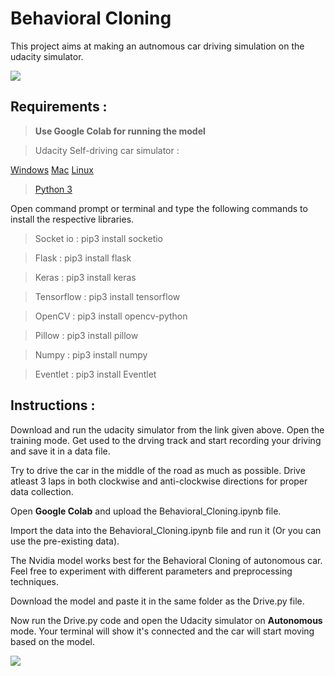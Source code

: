 # Behavioral Cloning

This project aims at making an autnomous car driving simulation on the udacity simulator.

<img src="readme resources/drive.gif">
</img>




## Requirements :

> **Use Google Colab for running the model**

> Udacity Self-driving car simulator :

[Windows](https://d17h27t6h515a5.cloudfront.net/topher/2016/November/5831f3a4_simulator-windows-64/simulator-windows-64.zip)
[Mac](https://d17h27t6h515a5.cloudfront.net/topher/2016/November/5831f290_simulator-macos/simulator-macos.zip)
[Linux](https://d17h27t6h515a5.cloudfront.net/topher/2016/November/5831f0f7_simulator-linux/simulator-linux.zip)

> [Python 3](https://www.python.org/downloads/)

Open command prompt or terminal and type the following commands to install the respective libraries.

> Socket io : pip3 install socketio

> Flask : pip3 install flask

> Keras : pip3 install keras

> Tensorflow : pip3 install tensorflow

> OpenCV : pip3 install opencv-python

> Pillow : pip3 install pillow

> Numpy : pip3 install numpy

> Eventlet : pip3 install Eventlet

## Instructions :
Download and run the udacity simulator from the link given above. Open the training mode. Get used to the drving track and start recording your driving and save it in a data file.

Try to drive the car in the middle of the road as much as possible. Drive atleast 3 laps in both clockwise and anti-clockwise directions for proper data collection.

Open **Google Colab** and upload the Behavioral_Cloning.ipynb file.

Import the data into the Behavioral_Cloning.ipynb file and run it (Or you can use the pre-existing data).

The Nvidia model works best for the Behavioral Cloning of autonomous car. Feel free to experiment with different parameters and preprocessing techniques.

 Download the model and paste it in the same folder as the Drive.py file.

 Now run the Drive.py code and open the Udacity simulator on **Autonomous** mode. Your terminal will show it's connected and the car will start moving based on the model.


<img src="readme resources/drive 1 .gif">
</img>
